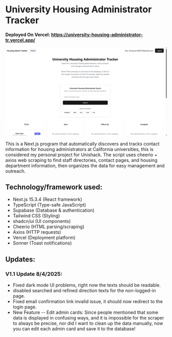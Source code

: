 # University Housing Administrator Tracker

__Deployed On Vercel: https://university-housing-administrator-tr.vercel.app/__

![alt text](image.png)

This is a Next.js program that automatically discovers and tracks contact information for housing administrators at California universities, this is considered my personal project for Unishack. The script uses cheerio + axios web scraping to find staff directories, contact pages, and housing department information, then organizes the data for easy management and outreach.

## Technology/framework used: 

- Next.js 15.3.4 (React framework)
- TypeScript (Type-safe JavaScript)
- Supabase (Database & authentication)
- Tailwind CSS (Styling)
- shadcn/ui (UI components)
- Cheerio (HTML parsing/scraping)
- Axios (HTTP requests)
- Vercel (Deployment platform)
- Sonner (Toast notifications)

## Updates:
### V1.1 Update 8/4/2025: 
- Fixed dark mode UI problems, right now the texts should be readable.
- disabled searched and refined direction texts for the non-logged-in page. 
- Fixed email confirmation link invalid issue, it should now redirect to the login page.
- New Feature -- Edit admin cards: Since people mentioned that some data is displayed in confusing ways, and it is impossible for the scraper to always be precise, nor did I want to clean up the data manually, now you can edit each admin card and save it to the database! 
